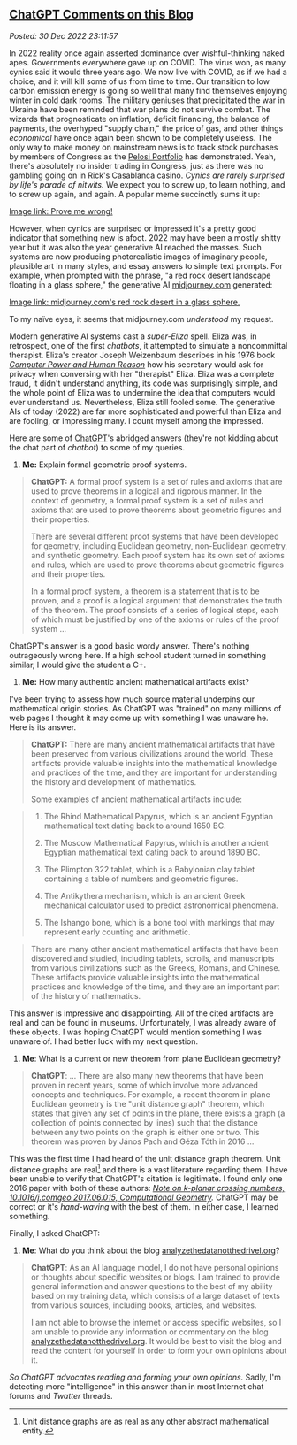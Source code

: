 
[ChatGPT Comments on this Blog](https://analyzethedatanotthedrivel.org/2022/12/30/chatgpt-comments-on-this-blog/)
-----------------------------------------------------------------------------------------------------------------

*Posted: 30 Dec 2022 23:11:57*

In 2022 reality once again asserted dominance over wishful-thinking
naked apes. Governments everywhere gave up on COVID. The virus won, as
many cynics said it would three years ago. We now live with COVID, as if
we had a choice, and it will kill some of us from time to time. Our
transition to low carbon emission energy is going so well that many find
themselves enjoying winter in cold dark rooms. The military geniuses
that precipitated the war in Ukraine have been reminded that war plans
do not survive combat. The wizards that prognosticate on inflation,
deficit financing, the balance of payments, the overhyped "supply
chain," the price of gas, and other things *economical* have once again
been shown to be completely useless. The only way to make money on
mainstream news is to track stock purchases by members of Congress as
the [Pelosi
Portfolio](https://www.investmentnews.com/pelosis-portfolio-performance-now-wrapped-in-an-etf-218304)
has demonstrated. Yeah, there's absolutely no insider trading in
Congress, just as there was no gambling going on in Rick's Casablanca
casino. *Cynics are rarely surprised by life's parade of nitwits.* We
expect you to screw up, to learn nothing, and to screw up again, and
again. A popular meme succinctly sums it up:

[Image link: Prove me wrong!](https://conceptcontrol.smugmug.com/Other/Utilimages-1/n-bTxv9/i-Vq3f2JL/A)

However, when cynics are surprised or impressed it's a pretty good
indicator that something new is afoot. 2022 may have been a mostly
shitty year but it was also the year generative AI reached the masses.
Such systems are now producing photorealistic images of imaginary
people, plausible art in many styles, and essay answers to simple text
prompts. For example, when prompted with the phrase, "a red rock desert
landscape floating in a glass sphere," the generative AI
[midjourney.com](https://midjourney.com) generated:

[Image link: midjourney.com's red rock desert in a glass sphere.](https://conceptcontrol.smugmug.com/Themes/Manipulations/Artificial-Impressions/i-mXpfTK8/A)

To my naïve eyes, it seems that midjourney.com *understood* my request.

Modern generative AI systems cast a *super-Eliza* spell. Eliza was, in
retrospect, one of the first *chatbots*, it attempted to simulate a
noncommittal therapist. Eliza's creator Joseph Weizenbaum describes in
his 1976 book *[Computer Power and Human
Reason](https://www.amazon.com/Computer-Power-Human-Reason-Calculation/dp/0716704633)*
how his secretary would ask for privacy when conversing with her
"therapist" Eliza. Eliza was a complete fraud, it didn't understand
anything, its code was surprisingly simple, and the whole point of Eliza
was to undermine the idea that computers would ever understand us.
Nevertheless, Eliza still fooled some. The generative AIs of today
(2022) are far more sophisticated and powerful than Eliza and are
fooling, or impressing many. I count myself among the impressed.

Here are some of [ChatGPT](https://openai.com/blog/chatgpt/)'s abridged
answers (they're not kidding about the chat part of *chatbot*) to some
of my queries.

1.  **Me:** Explain formal geometric proof systems.

> **ChatGPT:** A formal proof system is a set of rules and axioms that
> are used to prove theorems in a logical and rigorous manner. In the
> context of geometry, a formal proof system is a set of rules and
> axioms that are used to prove theorems about geometric figures and
> their properties.
>
> There are several different proof systems that have been developed for
> geometry, including Euclidean geometry, non-Euclidean geometry, and
> synthetic geometry. Each proof system has its own set of axioms and
> rules, which are used to prove theorems about geometric figures and
> their properties.
>
> In a formal proof system, a theorem is a statement that is to be
> proven, and a proof is a logical argument that demonstrates the truth
> of the theorem. The proof consists of a series of logical steps, each
> of which must be justified by one of the axioms or rules of the proof
> system ...

ChatGPT's answer is a good basic wordy answer. There's nothing
outrageously wrong here. If a high school student turned in something
similar, I would give the student a C+.

1.  **Me:** How many authentic ancient mathematical artifacts exist?

I've been trying to assess how much source material underpins our
mathematical origin stories. As ChatGPT was "trained" on many millions
of web pages I thought it may come up with something I was unaware he.
Here is its answer.

> **ChatGPT:** There are many ancient mathematical artifacts that have
> been preserved from various civilizations around the world. These
> artifacts provide valuable insights into the mathematical knowledge
> and practices of the time, and they are important for understanding
> the history and development of mathematics.
>
> Some examples of ancient mathematical artifacts include:

> 1.  The Rhind Mathematical Papyrus, which is an ancient Egyptian mathematical text dating back to around 1650 BC.
>
> 2.  The Moscow Mathematical Papyrus, which is another ancient Egyptian mathematical text dating back to around 1890 BC.
>
> 3.  The Plimpton 322 tablet, which is a Babylonian clay tablet containing a table of numbers and geometric figures.
>
> 4.  The Antikythera mechanism, which is an ancient Greek mechanical calculator used to predict astronomical phenomena.
>
> 5.  The Ishango bone, which is a bone tool with markings that may represent early counting and arithmetic.

> There are many other ancient mathematical artifacts that have been
> discovered and studied, including tablets, scrolls, and manuscripts
> from various civilizations such as the Greeks, Romans, and Chinese.
> These artifacts provide valuable insights into the mathematical
> practices and knowledge of the time, and they are an important part of
> the history of mathematics.

This answer is impressive and disappointing. All of the cited artifacts
are real and can be found in museums. Unfortunately, I was already aware
of these objects. I was hoping ChatGPT would mention something I was
unaware of. I had better luck with my next question.

1.  **Me**: What is a current or new theorem from plane Euclidean
    geometry?

> **ChatGPT**: ... There are also many new theorems that have been
> proven in recent years, some of which involve more advanced concepts
> and techniques. For example, a recent theorem in plane Euclidean
> geometry is the \"unit distance graph\" theorem, which states that
> given any set of points in the plane, there exists a graph (a
> collection of points connected by lines) such that the distance
> between any two points on the graph is either one or two. This theorem
> was proven by János Pach and Géza Tóth in 2016 ...

This was the first time I had heard of the unit distance graph theorem.
Unit distance graphs are real[^7681x1] and there is a vast literature
regarding them. I have been unable to verify that ChatGPT's citation is
legitimate. I found only one 2016 paper with both of these authors:
*[Note on k-planar crossing numbers, 10.1016/j.comgeo.2017.06.015,
Computational
Geometry](https://www.researchgate.net/publication/310464347_Note_on_k-planar_crossing_numbers/citation/download).*
ChatGPT may be correct or it's *hand-waving* with the best of them. In
either case, I learned something.

Finally, I asked ChatGPT:

1.  **Me**: What do you think about the blog
    [analyzethedatanotthedrivel.org](https://analyzethedatanotthedrivel.org)?

> **ChatGPT**: As an AI language model, I do not have personal opinions
> or thoughts about specific websites or blogs. I am trained to provide
> general information and answer questions to the best of my ability
> based on my training data, which consists of a large dataset of texts
> from various sources, including books, articles, and websites.
>
> I am not able to browse the internet or access specific websites, so I
> am unable to provide any information or commentary on the blog
> [analyzethedatanotthedrivel.org](https://analyzethedatanotthedrivel.org).
> It would be best to visit the blog and read the content for yourself
> in order to form your own opinions about it.

*So ChatGPT advocates reading and forming your own opinions.* Sadly, I'm
detecting more "intelligence" in this answer than in most Internet chat
forums and *Twatter* threads.

[^7681x1]: Unit distance graphs are as real as any other abstract
    mathematical entity.

